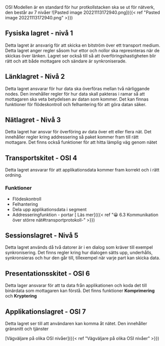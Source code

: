 OSI Modellen är en standard för hur protkollstacken ska se ut för nätverk, den består av 7 nivåer
![Pasted image 20221113172940.png]({{< ref "Pasted image 20221113172940.png" >}})

## Fysiska lagret - nivå 1

Detta lagret är ansvarig för att skicka en bitström över ett transport medium. Detta lagret anger regler såsom hur ettor och nollor ska represnteras när de skickas över länken. Lagret ser också till så att överföringshastigheten blir rätt och att både mottagare och sändare är synkroniserade.



## Länklagret - Nivå 2 

Detta lagret ansvarar för hur data ska överföras mellan två närliggande nodes. Den innehåller regler för hur data skall pakteras i ramar så att mottagaren ska veta betydelsen av datan som kommer. Det kan finnas funktioner för flödeskontroll och felhantering för att göra datan säker.

## Nätlagret - Nivå 3

Detta lagret har ansvar för överföring av data över ett eller flera nät. Det innehåller regler kring addressering så paket kommer fram till rätt mottagare. Det finns också funktioner för att hitta lämplig väg genom nätet

## Transportskitet - OSI 4
Detta lagret ansvarar för att applikationsdata kommer fram korrekt och i rätt ordning. 
### Funktioner
- Flödeskontroll
- Felhantering
- Dela upp applikationsdata i segment
- Addresseringfunktion - portar
[ Läs mer]({{< ref "😀 6.3 Kommunikation över större nät#transportprotokoll-" >}})


## Sessionslagret - Nivå 5
Detta lagret används då två datorer är i en dialog som kräver till exempel synkronisering. Det finns regler kring hur dialogen sätts upp, underhålls, synkronsieras och hur den går till, tillexempel när varje part kan skicka data.

## Presentationsskitet - OSI 6
Detta lager ansvarar för att ta data från applikationen och koda det till binärdata som mottagaren kan förstå. Det finns funktioner **Komprimering** och **Kryptering**

## Applikationslagret - OSI 7
Detta lagret ser till att användaren kan komma åt nätet. Den innehåller gränsnitt och tjänster

[Vägväljare på olika OSI nivåer]({{< ref "Vägväljare på olika OSI nivåer" >}})